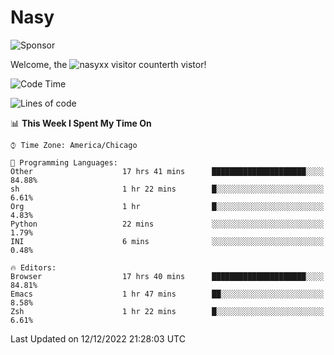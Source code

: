 # Nasy

<!--
<p align="center">
<img height="200" src="https://github-readme-stats.vercel.app/api?username=nasyxx&count_private=true&show_icons=true&theme=dracula&include_all_commits=true"/>
<img height="200" src="https://github-readme-stats.vercel.app/api/top-langs/?username=nasyxx&theme=dracula&hide=html,jupyter+notebook&count_private=true&show_icons=true"/>
</p>

  
----------------
-->

![Sponsor](https://img.shields.io/static/v1.svg?label=Sponsor&message=%E2%9D%A4&logo=GitHub&style=flat&color=pink)
 
Welcome, the ![nasyxx visitor counter](https://count.getloli.com/get/@nasyxx?theme=rule34)th vistor!
 
<!--START_SECTION:waka-->
![Code Time](http://img.shields.io/badge/Code%20Time-2%2C915%20hrs%205%20mins-blue)

![Lines of code](https://img.shields.io/badge/From%20Hello%20World%20I%27ve%20Written-5%20Million%20lines%20of%20code-blue)

📊 **This Week I Spent My Time On** 

```text
⌚︎ Time Zone: America/Chicago

💬 Programming Languages: 
Other                    17 hrs 41 mins      █████████████████████░░░░   84.88% 
sh                       1 hr 22 mins        █░░░░░░░░░░░░░░░░░░░░░░░░   6.61% 
Org                      1 hr                █░░░░░░░░░░░░░░░░░░░░░░░░   4.83% 
Python                   22 mins             ░░░░░░░░░░░░░░░░░░░░░░░░░   1.79% 
INI                      6 mins              ░░░░░░░░░░░░░░░░░░░░░░░░░   0.48%

🔥 Editors: 
Browser                  17 hrs 40 mins      █████████████████████░░░░   84.81% 
Emacs                    1 hr 47 mins        ██░░░░░░░░░░░░░░░░░░░░░░░   8.58% 
Zsh                      1 hr 22 mins        █░░░░░░░░░░░░░░░░░░░░░░░░   6.61%

```


 Last Updated on 12/12/2022 21:28:03 UTC
<!--END_SECTION:waka-->

<!-- ![visitors](https://visitor-badge.laobi.icu/badge?page_id=nasyxx.nasyxx) -->
